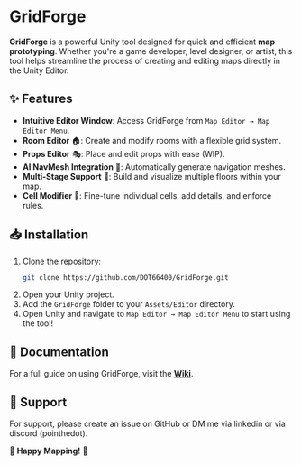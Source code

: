 # GridForge

**GridForge** is a powerful Unity tool designed for quick and efficient **map prototyping**. Whether you're a game developer, level designer, or artist, this tool helps streamline the process of creating and editing maps directly in the Unity Editor.

## ✨ Features

- **Intuitive Editor Window**: Access GridForge from `Map Editor → Map Editor Menu`.
- **Room Editor** 🏠: Create and modify rooms with a flexible grid system.
- **Props Editor** 🎭: Place and edit props with ease (WIP).
- **AI NavMesh Integration** 🤖: Automatically generate navigation meshes.
- **Multi-Stage Support** 🏢: Build and visualize multiple floors within your map.
- **Cell Modifier** 🎨: Fine-tune individual cells, add details, and enforce rules.

## 📥 Installation

1. Clone the repository:
   ```bash
   git clone https://github.com/DOT66400/GridForge.git
   ```
2. Open your Unity project.
3. Add the `GridForge` folder to your `Assets/Editor` directory.
4. Open Unity and navigate to `Map Editor → Map Editor Menu` to start using the tool!

## 📖 Documentation

For a full guide on using GridForge, visit the **[Wiki](https://github.com/your-repo/GridForge/wiki)**.


## 📢 Support
For support, please create an issue on GitHub or DM me via linkedin or via discord (pointhedot).

🚀 **Happy Mapping!** 🚀

